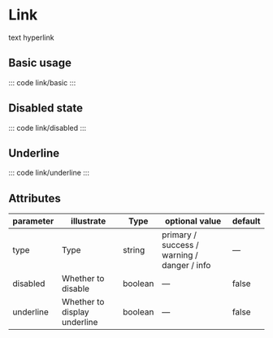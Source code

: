 <script setup>
import basic from 'exam/link/basic.vue'
import disabled from 'exam/link/disabled.vue'
import underline from 'exam/link/underline.vue'
</script>

# Link

text hyperlink

## Basic usage

::: code link/basic
<basic></basic>
:::

## Disabled state

::: code link/disabled
<disabled></disabled>
:::

## Underline

::: code link/underline
<underline></underline>
:::

## Attributes

| parameter | illustrate                   | Type    | optional value                              | default |
| --------- | ---------------------------- | ------- | ------------------------------------------- | ------- |
| type      | Type                         | string  | primary / success / warning / danger / info | —       |
| disabled  | Whether to disable           | boolean | —                                           | false   |
| underline | Whether to display underline | boolean | —                                           | false   |

<style>
.example a {
  margin-right:10px;
}

.primary {
  color: #409eff!important;
}

.success {
  color: #67c23a!important;
}

.info {
  color: #909399!important;
}

.danger {
  color: #f56c6c!important;
}
.warning {
  color: #e6a23c!important;
}

.primary-distbled:hover {
  color: #a0cfff!important;
}

.success-distbled:hover {
  color: #95d475!important;
}

.info-distbled:hover {
  color: #b1b3b8!important;
}

.danger-distbled:hover {
  color: #f89898!important;
}

.warning-distbled:hover {
  color: #eebe77!important;
}
</style>
